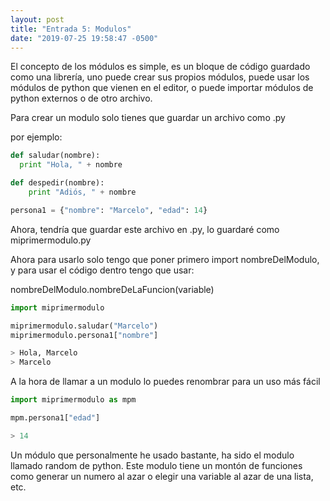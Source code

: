 ```yaml
---
layout: post
title: "Entrada 5: Modulos"
date: "2019-07-25 19:58:47 -0500"
---
```

El concepto de los módulos es simple, es un bloque de código guardado como una librería, uno puede crear sus propios módulos, puede usar los módulos de python que vienen en el editor, o puede importar módulos de python externos o de otro archivo.

Para crear un modulo solo tienes que guardar un archivo como .py

por ejemplo:

```python
def saludar(nombre):
  print "Hola, " + nombre

def despedir(nombre):
	print "Adiós, " + nombre

persona1 = {"nombre": "Marcelo", "edad": 14}
```

Ahora, tendría que guardar este archivo en .py, lo guardaré como miprimermodulo.py

Ahora para usarlo solo tengo que poner primero import nombreDelModulo, y para usar el código dentro tengo que usar:

nombreDelModulo.nombreDeLaFuncion(variable)

```python
import miprimermodulo

miprimermodulo.saludar("Marcelo")
miprimermodulo.persona1["nombre"]
```
```python
> Hola, Marcelo
> Marcelo
```

A la hora de llamar a un modulo lo puedes renombrar para un uso más fácil

```python
import miprimermodulo as mpm

mpm.persona1["edad"]
```
```python
> 14
```

Un módulo que personalmente he usado bastante, ha sido el modulo llamado random de python. Este modulo tiene un montón de funciones como generar un numero al azar o elegir una variable al azar de una lista, etc.
